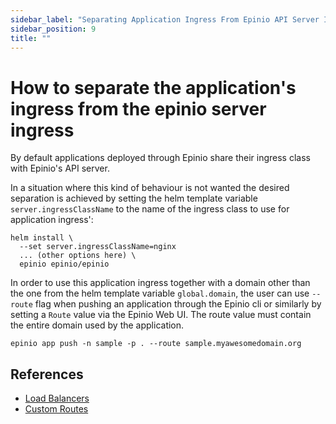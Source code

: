 ```yaml
---
sidebar_label: "Separating Application Ingress From Epinio API Server Ingress"
sidebar_position: 9
title: ""
---
```


# How to separate the application's ingress from the epinio server ingress

By default applications deployed through Epinio share their ingress class with Epinio's API server.

In a situation where this kind of behaviour is not wanted the desired separation is achieved by
setting the helm template variable `server.ingressClassName` to the name of the ingress class to use
for application ingress':

```
helm install \
  --set server.ingressClassName=nginx
  ... (other options here) \
  epinio epinio/epinio
```

In order to use this application ingress together with a domain other than the one from the helm
template variable `global.domain`, the user can use `--route` flag when pushing an application
through the Epinio cli or similarly by setting a `Route` value via the Epinio Web UI.
The route value must contain the entire domain used by the application.

```
epinio app push -n sample -p . --route sample.myawesomedomain.org
```

## References
  - [Load Balancers](../references/customization/lb.md)
  - [Custom Routes](../howtos/custom_routes.md)
